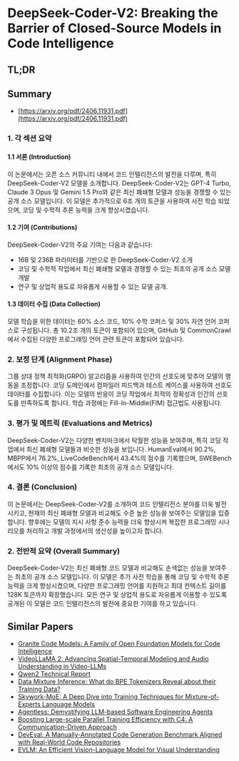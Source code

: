 # DeepSeek-Coder-V2: Breaking the Barrier of Closed-Source Models in Code Intelligence
## TL;DR
## Summary
- [https://arxiv.org/pdf/2406.11931.pdf](https://arxiv.org/pdf/2406.11931.pdf)

### 1. 각 섹션 요약

#### 1.1 서론 (Introduction)
이 논문에서는 오픈 소스 커뮤니티 내에서 코드 인텔리전스의 발전을 다루며, 특히 DeepSeek-Coder-V2 모델을 소개합니다. DeepSeek-Coder-V2는 GPT-4 Turbo, Claude 3 Opus 및 Gemini 1.5 Pro와 같은 최신 폐쇄형 모델과 성능을 경쟁할 수 있는 공개 소스 모델입니다. 이 모델은 추가적으로 6조 개의 토큰을 사용하여 사전 학습 되었으며, 코딩 및 수학적 추론 능력을 크게 향상시켰습니다.

#### 1.2 기여 (Contributions)
DeepSeek-Coder-V2의 주요 기여는 다음과 같습니다:
- 16B 및 236B 파라미터를 기반으로 한 DeepSeek-Coder-V2 소개
- 코딩 및 수학적 작업에서 최신 폐쇄형 모델과 경쟁할 수 있는 최초의 공개 소스 모델 개발
- 연구 및 상업적 용도로 자유롭게 사용할 수 있는 모델 공개.

#### 1.3 데이터 수집 (Data Collection)
모델 학습을 위한 데이터는 60% 소스 코드, 10% 수학 코퍼스 및 30% 자연 언어 코퍼스로 구성됩니다. 총 10.2조 개의 토큰이 포함되어 있으며, GitHub 및 CommonCrawl에서 수집된 다양한 프로그래밍 언어 관련 토큰이 포함되어 있습니다.

### 2. 보정 단계 (Alignment Phase)
그룹 상대 정책 최적화(GRPO) 알고리즘을 사용하여 인간의 선호도에 맞추어 모델의 행동을 조정합니다. 코딩 도메인에서 컴파일러 피드백과 테스트 케이스를 사용하여 선호도 데이터를 수집합니다. 이는 모델의 반응이 코딩 작업에서 최적의 정확성과 인간의 선호도를 만족하도록 합니다. 학습 과정에는 Fill-In-Middle(FIM) 접근법도 사용됩니다.

### 3. 평가 및 메트릭 (Evaluations and Metrics)
DeepSeek-Coder-V2는 다양한 벤치마크에서 탁월한 성능을 보여주며, 특히 코딩 작업에서 최신 폐쇄형 모델들과 비슷한 성능을 보입니다. HumanEval에서 90.2%, MBPP에서 76.2%, LiveCodeBench에서 43.4%의 점수를 기록했으며, SWEBench에서도 10% 이상의 점수를 기록한 최초의 공개 소스 모델입니다.

### 4. 결론 (Conclusion)
이 논문에서는 DeepSeek-Coder-V2를 소개하여 코드 인텔리전스 분야를 더욱 발전시키고, 현재의 최신 폐쇄형 모델과 비교해도 수준 높은 성능을 보여주는 모델임을 입증합니다. 향후에는 모델의 지시 사항 준수 능력을 더욱 향상시켜 복잡한 프로그래밍 시나리오를 처리하고 개발 과정에서의 생산성을 높이고자 합니다.

### 2. 전반적 요약 (Overall Summary)
DeepSeek-Coder-V2는 최신 폐쇄형 코드 모델과 비교해도 손색없는 성능을 보여주는 최초의 공개 소스 모델입니다. 이 모델은 추가 사전 학습을 통해 코딩 및 수학적 추론 능력을 크게 향상시켰으며, 다양한 프로그래밍 언어를 지원하고 최대 컨텍스트 길이를 128K 토큰까지 확장했습니다. 모든 연구 및 상업적 용도로 자유롭게 이용할 수 있도록 공개된 이 모델은 코드 인텔리전스의 발전에 중요한 기여를 하고 있습니다.

## Similar Papers
- [Granite Code Models: A Family of Open Foundation Models for Code Intelligence](2405.04324.md)
- [VideoLLaMA 2: Advancing Spatial-Temporal Modeling and Audio Understanding in Video-LLMs](2406.07476.md)
- [Qwen2 Technical Report](2407.10671.md)
- [Data Mixture Inference: What do BPE Tokenizers Reveal about their Training Data?](2407.16607.md)
- [Skywork-MoE: A Deep Dive into Training Techniques for Mixture-of-Experts Language Models](2406.06563.md)
- [Agentless: Demystifying LLM-based Software Engineering Agents](2407.01489.md)
- [Boosting Large-scale Parallel Training Efficiency with C4: A Communication-Driven Approach](2406.04594.md)
- [DevEval: A Manually-Annotated Code Generation Benchmark Aligned with Real-World Code Repositories](2405.19856.md)
- [EVLM: An Efficient Vision-Language Model for Visual Understanding](2407.14177.md)
